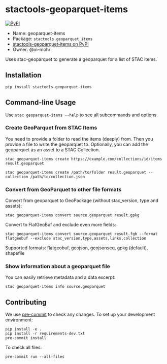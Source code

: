 # stactools-geoparquet-items

[![PyPI](https://img.shields.io/pypi/v/stactools-geoparquet-items)](https://pypi.org/project/stactools-geoparquet-items/)

- Name: geoparquet-items
- Package: `stactools.geoparquet_items`
- [stactools-geoparquet-items on PyPI](https://pypi.org/project/stactools-geoparquet-items/)
- Owner: @m-mohr

Uses stac-geoparquet to generate a geoparquet for a list of STAC items.

## Installation

```shell
pip install stactools-geoparquet-items
```

## Command-line Usage

Use `stac geoparquet-items --help` to see all subcommands and options.

### Create GeoParquet from STAC Items

You need to provide a folder to read the items (deeply) from.
Then you provide a file to write the geoparquet to.
Optionally, you can add the geoparquet as an asset to a STAC Collection.

```shell
stac geoparquet-items create https://example.com/collections/id/items result.geoparquet
```

```shell
stac geoparquet-items create /path/to/folder result.geoparquet --collection /path/to/collection.json
```

### Convert from GeoParquet to other file formats

Convert from geoparquet to GeoPackage (without stac_version, type and assets):

```shell
stac geoparquet-items convert source.geoparquet result.gpkg
```

Convert to FlatGeoBuf and exclude even more fields:

```shell
stac geoparquet-items convert source.geoparquet result.fgb --format flatgeobuf --exclude stac_version,type,assets,links,collection
```

Supported formats: flatgeobuf, geojson, geojsonseq, gpkg (default), shapefile

### Show information about a geoparquet file

You can easily retrieve metadata and a data excerpt:

```shell
stac geoparquet-items info source.geoparquet
```

## Contributing

We use [pre-commit](https://pre-commit.com/) to check any changes.
To set up your development environment:

```shell
pip install -e .
pip install -r requirements-dev.txt
pre-commit install
```

To check all files:

```shell
pre-commit run --all-files
```
